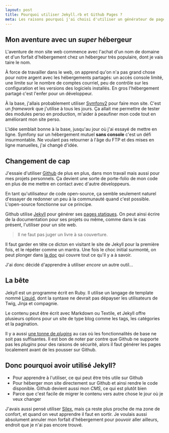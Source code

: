 ```yaml
---
layout: post
title: Pourquoi utiliser Jekyll.rb et Github Pages ?
meta: Les raisons pourquoi j'ai choisi d'utiliser un générateur de pages statiques pour mon site perso...
---
```


## Mon aventure avec un *super* hébergeur
L'aventure de mon site web commence avec l'achat d'un nom de domaine et d'un forfait d'hébergement chez un hébergeur très populaire, dont je vais taire le nom.

À force de travailler dans le web, on apprend qu'on n'a pas grand chose pour notre argent avec les hébergements partagés: un accès console limité, une limite sur le nombre de comptes courriel, peu de contrôle sur les configuration et les versions des logiciels installés. En gros l'hébergement partagé c'est l'enfer pour un développeur.

À la base, j'allais probablement utiliser [Symfony2](http://symfony.com) pour faire mon site. C'est un *framework* que j'utilise à tous les jours. Ça allait me permettre de tester des modules perso en production, m'aider à peaufiner mon code tout en améliorant mon site perso.

L'idée semblait bonne à la base, jusqu'au jour où j'ai essayé de mettre en ligne. Symfony sur un hébergement mutuel **sans console** c'est un défi insurmontable. Ne voulant pas retourner à l'âge du FTP et des mises en ligne manuelles, j'ai changé d'idée.

## Changement de cap
J'essaie d'utiliser [Github]() de plus en plus, dans mon travail mais aussi pour mes projets personnels. Ça devient une sorte de porte-folio de mon code en plus de me mettre en contact avec d'autre développeurs.

En tant qu'utilisateur de code open-source, ça semble seulement naturel d'essayer de redonner un peu à la communauté quand c'est possible. L'open-source fonctionne sur ce principe.

Github utilise [Jekyll](http://jekyllrb.com) pour générer ses [pages statiques](http://pages.github.com). On peut ainsi écrire de la documentation pour ses projets ou même, comme dans le cas présent, l'utiliser pour un site web.

> Il ne faut pas juger un livre à sa couverture.

Il faut garder en tête ce dicton en visitant le site de Jekyll pour la première fois, et le répéter comme un mantra. Une fois le choc initial surmonté, on peut plonger dans [la doc](https://github.com/mojombo/jekyll/wiki) qui couvre tout ce qu'il y a à savoir.

J'ai donc décidé d'apprendre à utiliser *encore* un autre outil...

## La bête
Jekyll est un programme écrit en Ruby. Il utilise un langage de  template nommé [Liquid](https://github.com/Shopify/liquid), dont la syntaxe ne devrait pas dépayser les utilisateurs de Twig, Jinja et compagnie.

Le contenu peut être écrit avec Markdown ou Textile, et Jekyll offre plusieurs options pour un site de type blog comme les tags, les catégories et la pagination.

Il y a aussi [une tonne de *plugins*](https://github.com/mojombo/jekyll/wiki/Plugins) au cas où les fonctionnalités de base ne soit pas suffisantes. Il est bon de noter par contre que Github ne supporte pas les *plugins* pour des raisons de sécurité, alors il faut générer les pages localement avant de les pousser sur Github.

## Donc pourquoi avoir utilisé Jekyll?
- Pour apprendre à l'utiliser, ce qui peut être très utile sur Github
- Pour héberger mon site directement sur Github et ainsi rendre le code disponible. Github devient aussi mon *CMS*, ce qui est plutôt bien
- Parce que c'est facile de migrer le contenu vers autre chose le jour où je veux changer

J'avais aussi pensé utiliser [Silex](http://silex.sensiolabs.org), mais ça reste plus proche de ma zone de confort, et quand on veut apprendre il faut en sortir. Je voulais aussi absolument annuler mon forfait d'hébergement pour pouvoir aller ailleurs, endroit que je n'ai pas encore trouvé.